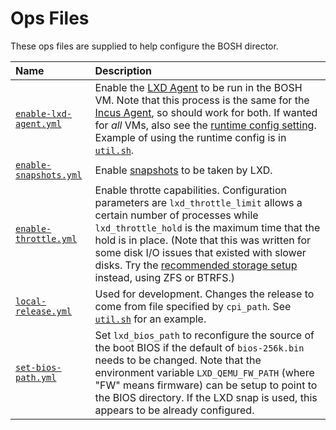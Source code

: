 # Ops Files

These ops files are supplied to help configure the BOSH director.

| Name | Description |
| :--- | :--- |
| [`enable-lxd-agent.yml`](enable-lxd-agent.yml) | Enable the [LXD Agent](https://documentation.ubuntu.com/lxd/en/latest/howto/instances_create/#install-the-lxd-agent-into-virtual-machine-instances) to be run in the BOSH VM. Note that this process is the same for the [Incus Agent](https://linuxcontainers.org/incus/docs/main/howto/instances_create/#install-the-incus-agent-into-virtual-machine-instances), so should work for both. If wanted for _all_ VMs, also see the [runtime config setting](../manifests/enable-lxd-agent-config.yml). Example of using the runtime config is in [`util.sh`](../util.sh). |
| [`enable-snapshots.yml`](enable-snapshots.yml) | Enable [snapshots](https://bosh.io/docs/snapshots/) to be taken by LXD. |
| [`enable-throttle.yml`](enable-throttle.yml) | Enable throtte capabilities. Configuration parameters are `lxd_throttle_limit` allows a certain number of processes while `lxd_throttle_hold` is the maximum time that the hold is in place. (Note that this was written for some disk I/O issues that existed with slower disks. Try the [recommended storage setup](https://documentation.ubuntu.com/lxd/en/latest/reference/storage_drivers/#recommended-setup) instead, using ZFS or BTRFS.) |
| [`local-release.yml`](local-release.yml) | Used for development. Changes the release to come from file specified by `cpi_path`. See [`util.sh`](../util.sh) for an example. |
| [`set-bios-path.yml`](set-bios-path.yml) | Set `lxd_bios_path` to reconfigure the source of the boot BIOS if the default of `bios-256k.bin` needs to be changed. Note that the environment variable `LXD_QEMU_FW_PATH` (where "FW" means firmware) can be setup to point to the BIOS directory. If the LXD snap is used, this appears to be already configured. |
